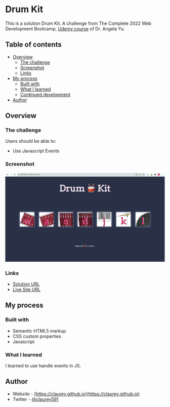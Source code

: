 # Drum Kit

This is a solution Drum Kit. A challenge from The Complete 2022 Web Development Bootcamp, [Udemy course](https://www.udemy.com/course/the-complete-web-development-bootcamp/) of Dr. Angela Yu.

## Table of contents

- [Overview](#overview)
  - [The challenge](#the-challenge)
  - [Screenshot](#screenshot)
  - [Links](#links)
- [My process](#my-process)
  - [Built with](#built-with)
  - [What I learned](#what-i-learned)
  - [Continued development](#continued-development)
- [Author](#author)


## Overview

### The challenge

Users should be able to:

- Use Javascript Events

### Screenshot

![](preview-screenshot.png)


### Links

- [Solution URL](https://github.com/claurey/drum-kit)
- [Live Site URL](https://claurey.github.io/drum-kit/)

## My process

### Built with

- Semantic HTML5 markup
- CSS custom properties
- Javascript


### What I learned

I learned to use handle events in JS.


## Author

- Website - [https://claurey.github.io](https://claurey.github.io)
- Twitter - [@claurey591](https://www.twitter.com/claurey591)

